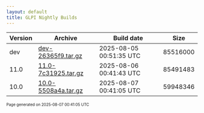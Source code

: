 ```yaml
---
layout: default
title: GLPI Nightly Builds
---
```


Version|Archive|Build date|Size
---|---|---|---
dev|[dev-26365f9.tar.gz](dev-26365f9.tar.gz)|2025-08-05 00:51:35 UTC|85516000
11.0|[11.0-7c31925.tar.gz](11.0-7c31925.tar.gz)|2025-08-06 00:41:43 UTC|85491483
10.0|[10.0-5508a4a.tar.gz](10.0-5508a4a.tar.gz)|2025-08-07 00:41:05 UTC|59948346

<font size="1">Page generated on 2025-08-07 00:41:05 UTC</font>
